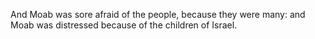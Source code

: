 And Moab was sore afraid of the people, because they were many: and Moab was distressed because of the children of Israel.

